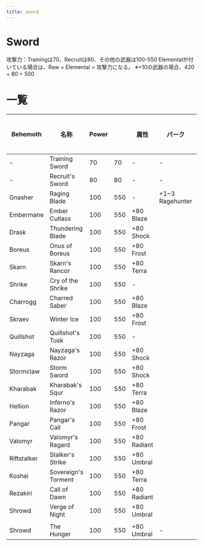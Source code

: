```yaml
---
title: sword
---
```

# Sword

攻撃力：Trainingは70、Recruitは80、その他の武器は100-550
Elementalが付いている場合は、Raw + Elemental = 攻撃力になる。
※+10の武器の場合、420 + 80 = 500

# 一覧
|  Behemoth   |        名称         | Power |     |    属性     |     パーク      | セルスロット | 固有効果 |
| ----------- | ------------------- | ----- | --- | ----------- | --------------- | ------------ | -------- |
| -           | Training Sword      | 70    | 70  | -           | -               |              |          |
| -           | Recruit's Sword     | 80    | 80  | -           | -               |              |          |
| Gnasher     | Raging Blade        | 100   | 550 | -           | +1~3 Ragehunter | Utility \n Defense             |          |
| Embermane   | Ember Cutlass       | 100   | 550 | +80 Blaze   |                 |              |          |
| Drask       | Thundering Blade    | 100   | 550 | +80 Shock   |                 |              |          |
| Boreus      | Onus of Boreus      | 100   | 550 | +80 Frost   |                 |              |          |
| Skarn       | Skarn's Rancor      | 100   | 550 | +80 Terra   |                 |              |          |
| Shrike      | Cry of the Shrike   | 100   | 550 | -           |                 |              |          |
| Charrogg    | Charred Saber       | 100   | 550 | +80 Blaze   |                 |              |          |
| Skraev      | Winter Ice          | 100   | 550 | +80 Frost   |                 |              |          |
| Quillshot   | Quillshot's Tusk    | 100   | 550 | -           |                 |              |          |
| Nayzaga     | Nayzaga's Razor     | 100   | 550 | +80 Shock   |                 |              |          |
| Stormclaw   | Storm Sword         | 100   | 550 | +80 Shock   |                 |              |          |
| Kharabak    | Kharabak's Squr     | 100   | 550 | +80 Terra   |                 |              |          |
| Hellion     | Inferno's Razor     | 100   | 550 | +80 Blaze   |                 |              |          |
| Pangar      | Pangar's Call       | 100   | 550 | +80 Frost   |                 |              |          |
| Valomyr     | Valomyr's Ragard    | 100   | 550 | +80 Radiant |                 |              |          |
| Riftstalker | Stalker's Strike    | 100   | 550 | +80 Umbral  |                 |              |          |
| Koshai      | Sovereign's Torment | 100   | 550 | +80 Terra   |                 |              |          |
| Rezakiri    | Call of Dawn        | 100   | 550 | +80 Radiant |                 |              |          |
| Shrowd      | Verge of Night      | 100   | 550 | +80 Umbral  |                 |              |          |
|             |                     |       |     |             |                 |              |          |
| Shrowd      | The Hunger          | 100   | 550 | +80 Umbral  | -               |              |          |
